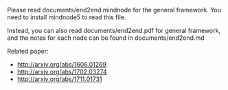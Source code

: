 Please read documents/end2end.mindnode for the general framework. You need to install mindnode5 to read this file.

Instead, you can also read documents/end2end.pdf for general framework, and the notes for each node can be found in documents/end2end.md

Related paper:

* http://arxiv.org/abs/1606.01269
* http://arxiv.org/abs/1702.03274
* http://arxiv.org/abs/1711.01731